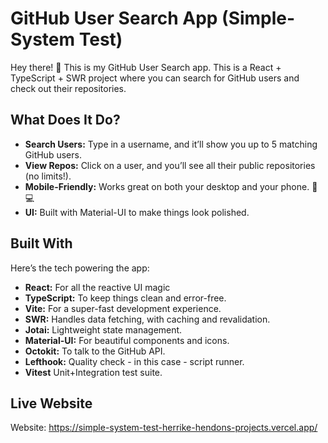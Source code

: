 # GitHub User Search App (Simple-System Test)

Hey there! 👋
This is my GitHub User Search app.
This is a React + TypeScript + SWR project where you can search for GitHub users and check out their repositories.

## What Does It Do?

- **Search Users:** Type in a username, and it’ll show you up to 5 matching GitHub users.
- **View Repos:** Click on a user, and you’ll see all their public repositories (no limits!).
- **Mobile-Friendly:** Works great on both your desktop and your phone. 📱💻
- **UI:** Built with Material-UI to make things look polished.

## Built With

Here’s the tech powering the app:

- **React:** For all the reactive UI magic
- **TypeScript:** To keep things clean and error-free.
- **Vite:** For a super-fast development experience.
- **SWR:** Handles data fetching, with caching and revalidation.
- **Jotai:** Lightweight state management.
- **Material-UI:** For beautiful components and icons.
- **Octokit:** To talk to the GitHub API.
- **Lefthook:** Quality check - in this case - script runner.
- **Vitest** Unit+Integration test suite.

## Live Website
Website: https://simple-system-test-herrike-hendons-projects.vercel.app/
